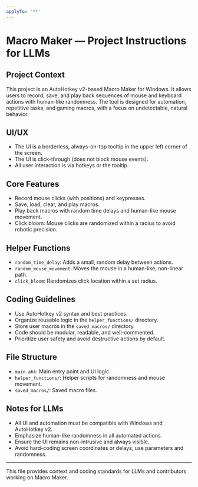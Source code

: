 ```yaml
---
applyTo: '**'
---
```


# Macro Maker — Project Instructions for LLMs

## Project Context

This project is an AutoHotkey v2-based Macro Maker for Windows. It allows users to record, save, and play back sequences of mouse and keyboard actions with human-like randomness. The tool is designed for automation, repetitive tasks, and gaming macros, with a focus on undetectable, natural behavior.

## UI/UX

- The UI is a borderless, always-on-top tooltip in the upper left corner of the screen.
- The UI is click-through (does not block mouse events).
- All user interaction is via hotkeys or the tooltip.

## Core Features

- Record mouse clicks (with positions) and keypresses.
- Save, load, clear, and play macros.
- Play back macros with random time delays and human-like mouse movement.
- Click bloom: Mouse clicks are randomized within a radius to avoid robotic precision.

## Helper Functions

- `random_time_delay`: Adds a small, random delay between actions.
- `random_mouse_movement`: Moves the mouse in a human-like, non-linear path.
- `click_bloom`: Randomizes click location within a set radius.

## Coding Guidelines

- Use AutoHotkey v2 syntax and best practices.
- Organize reusable logic in the `helper_functions/` directory.
- Store user macros in the `saved_macros/` directory.
- Code should be modular, readable, and well-commented.
- Prioritize user safety and avoid destructive actions by default.

## File Structure

- `main.ahk`: Main entry point and UI logic.
- `helper_functions/`: Helper scripts for randomness and mouse movement.
- `saved_macros/`: Saved macro files.

## Notes for LLMs

- All UI and automation must be compatible with Windows and AutoHotkey v2.
- Emphasize human-like randomness in all automated actions.
- Ensure the UI remains non-intrusive and always visible.
- Avoid hard-coding screen coordinates or delays; use parameters and randomness.

---

This file provides context and coding standards for LLMs and contributors working on Macro Maker.
